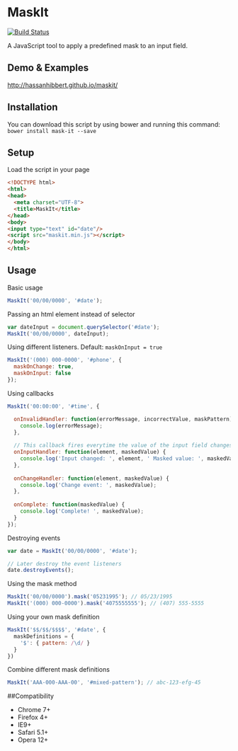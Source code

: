 # MaskIt

[![Build Status](https://travis-ci.org/hassanhibbert/MaskIt.svg?branch=master)](https://travis-ci.org/hassanhibbert/MaskIt)

A JavaScript tool to apply a predefined mask to an input field.

## Demo & Examples

http://hassanhibbert.github.io/maskit/

## Installation

You can download this script by using bower and running this command: `bower install mask-it --save`

## Setup 

Load the script in your page

```html
<!DOCTYPE html>
<html>
<head>
  <meta charset="UTF-8">
  <title>MaskIt</title>
</head>
<body>
<input type="text" id="date"/>
<script src="maskit.min.js"></script>
</body>
</html>
```

## Usage

Basic usage

```javascript
MaskIt('00/00/0000', '#date');
```

Passing an html element instead of selector

```javascript
var dateInput = document.querySelector('#date');
MaskIt('00/00/0000', dateInput);
```

Using different listeners. Default: `maskOnInput = true`

```javascript
MaskIt('(000) 000-0000', '#phone', {
  maskOnChange: true,
  maskOnInput: false
});
```

Using callbacks

```javascript
MaskIt('00:00:00', '#time', {

  onInvalidHandler: function(errorMessage, incorrectValue, maskPattern) {
    console.log(errorMessage);
  },
  
  // This callback fires everytime the value of the input field changes
  onInputHandler: function(element, maskedValue) {
    console.log('Input changed: ', element, ' Masked value: ', maskedValue);
  },
  
  onChangeHandler: function(element, maskedValue) {
    console.log('Change event: ', maskedValue);
  },
  
  onComplete: function(maskedValue) {
    console.log('Complete! ', maskedValue);
  }
});
```

Destroying events

```javascript
var date = MaskIt('00/00/0000', '#date');

// Later destroy the event listeners
date.destroyEvents();
```

Using the mask method

```javascript
MaskIt('00/00/0000').mask('05231995'); // 05/23/1995
MaskIt('(000) 000-0000').mask('4075555555'); // (407) 555-5555
```

Using your own mask definition

```javascript
MaskIt('$$/$$/$$$$', '#date', {
  maskDefinitions = {
    '$': { pattern: /\d/ } 
  }
})
```

Combine different mask definitions

```javascript
MaskIt('AAA-000-AAA-00', '#mixed-pattern'); // abc-123-efg-45
```

##Compatibility

- Chrome 7+
- Firefox 4+
- IE9+
- Safari 5.1+
- Opera 12+
